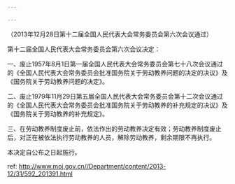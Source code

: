 ```yaml
---

---
```


（2013年12月28日第十二届全国人民代表大会常务委员会第六次会议通过）

第十二届全国人民代表大会常务委员会第六次会议决定：

一、废止1957年8月1日第一届全国人民代表大会常务委员会第七十八次会议通过的《全国人民代表大会常务委员会批准国务院关于劳动教养问题的决定的决议》及《国务院关于劳动教养问题的决定》。

二、废止1979年11月29日第五届全国人民代表大会常务委员会第十二次会议通过的《全国人民代表大会常务委员会批准国务院关于劳动教养的补充规定的决议》及《国务院关于劳动教养的补充规定》。

三、在劳动教养制度废止前，依法作出的劳动教养决定有效；劳动教养制度废止后，对正在被依法执行劳动教养的人员，解除劳动教养，剩余期限不再执行。

本决定自公布之日起施行。



 ref: <http://www.moj.gov.cn//Department/content/2013-12/31/592_201391.html>
